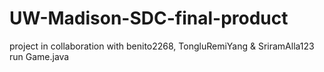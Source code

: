 # UW-Madison-SDC-final-product
project in collaboration with benito2268, TongluRemiYang & SriramAlla123
run Game.java
